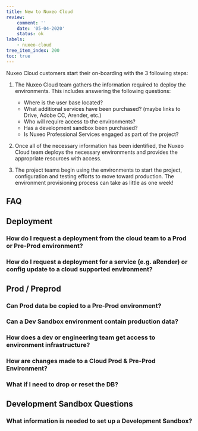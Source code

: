 ```yaml
---
title: New to Nuxeo Cloud
review:
    comment: ''
    date: '05-04-2020'
    status: ok
labels:
    - nuxeo-cloud
tree_item_index: 200
toc: true
---
```


Nuxeo Cloud customers start their on-boarding with the 3 following steps:

1. The Nuxeo Cloud team gathers the information required to deploy the environments. This includes answering the following questions:
    - Where is the user base located?
    - What additional services have been purchased? (maybe links to Drive, Adobe CC, Arender, etc.)
    - Who will require access to the environments?
    - Has a development sandbox been purchased?
    - Is Nuxeo Professional Services engaged as part of the project?

2. Once all of the necessary information has been identified, the Nuxeo Cloud team deploys the necessary environments and provides the appropriate resources with access.

3. The project teams begin using the environments to start the project, configuration and testing efforts to move toward production. The environment provisioning process can take as little as one week!

## FAQ

## Deployment

### How do I request a deployment from the cloud team to a Prod or Pre-Prod environment?

### How do I request a deployment for a service (e.g. aRender) or config update to a cloud supported environment?

## Prod / Preprod

### Can Prod data be copied to a Pre-Prod environment?

### Can a Dev Sandbox environment contain production data?

### How does a dev or engineering team get access to environment infrastructure?  

### How are changes made to a Cloud Prod & Pre-Prod Environment?

### What if I need to drop or reset the DB?

## Development Sandbox Questions

### What information is needed to set up a Development Sandbox?
